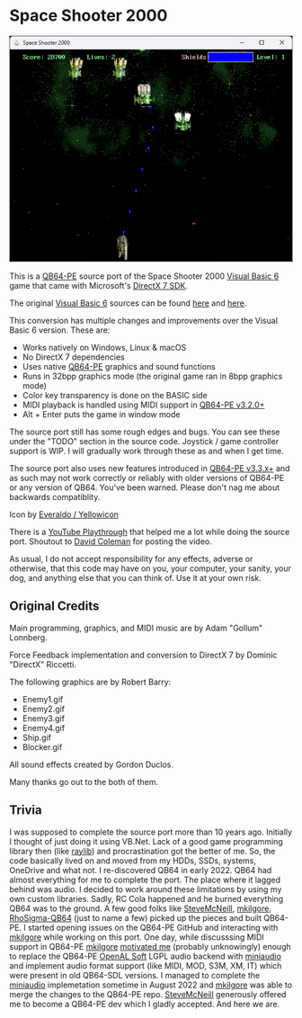 # Space Shooter 2000

![Screenshot](screenshot.png)

This is a [QB64-PE](https://github.com/QB64-Phoenix-Edition/QB64pe) source port of the Space Shooter 2000 [Visual Basic 6](https://winworldpc.com/product/microsoft-visual-bas/60) game that came with Microsoft's [DirectX 7 SDK](https://github.com/oxiKKK/dx7sdk).

The original [Visual Basic 6](https://winworldpc.com/product/microsoft-visual-bas/60) sources can be found [here](https://github.com/oxiKKK/dx7sdk/tree/main/dx7sdk-700.1/samples/multimedia/vbsamples/dxmisc/src/spaceshooter) and [here](https://github.com/orbitersim/orbiter/tree/main/Extern/mssdk_dx7/samples/Multimedia/VBSamples/DXMisc/src/SpaceShooter).

This conversion has multiple changes and improvements over the Visual Basic 6 version. These are:

- Works natively on Windows, Linux & macOS
- No DirectX 7 dependencies
- Uses native [QB64-PE](https://github.com/QB64-Phoenix-Edition/QB64pe) graphics and sound functions
- Runs in 32bpp graphics mode (the original game ran in 8bpp graphics mode)
- Color key transparency is done on the BASIC side
- MIDI playback is handled using MIDI support in [QB64-PE v3.2.0+](https://github.com/QB64-Phoenix-Edition/QB64pe/releases)
- Alt + Enter puts the game in window mode

The source port still has some rough edges and bugs. You can see these under the "TODO" section in the source code. Joystick / game controller support is WIP. I will gradually work through these as and when I get time.

The source port also uses new features introduced in [QB64-PE v3.3.x+](https://github.com/QB64-Phoenix-Edition/QB64pe/releases) and as such may not work correctly or reliably with older versions of QB64-PE or any version of QB64. You've been warned. Please don't nag me about backwards compatiblity.

Icon by [Everaldo / Yellowicon](https://iconarchive.com/artist/everaldo.html)

There is a [YouTube Playthrough](https://www.youtube.com/watch?v=LnUwmS-mYPA) that helped me a lot while doing the source port. Shoutout to [David Coleman](https://www.youtube.com/user/TheFieryDreamer) for posting the video.

As usual, I do not accept responsibility for any effects, adverse or otherwise, that this code may have on you, your computer, your sanity, your dog, and anything else that you can think of. Use it at your own risk.

## Original Credits

Main programming, graphics, and MIDI music are by Adam "Gollum" Lonnberg.

Force Feedback implementation and conversion to DirectX 7 by Dominic "DirectX" Riccetti.

The following graphics are by Robert Barry:

- Enemy1.gif
- Enemy2.gif
- Enemy3.gif
- Enemy4.gif
- Ship.gif
- Blocker.gif

All sound effects created by Gordon Duclos.

Many thanks go out to the both of them.

## Trivia

I was supposed to complete the source port more than 10 years ago. Initially I thought of just doing it using VB.Net. Lack of a good game programming library then (like [raylib](https://www.raylib.com/)) and procrastination got the better of me. So, the code basically lived on and moved from my HDDs, SSDs, systems, OneDrive and what not. I re-discovered QB64 in early 2022. QB64 had almost everything for me to complete the port. The place where it lagged behind was audio. I decided to work around these limitations by using my own custom libraries. Sadly, RC Cola happened and he burned everything QB64 was to the ground. A few good folks like [SteveMcNeill](https://github.com/SteveMcNeill), [mkilgore](https://github.com/mkilgore), [RhoSigma-QB64](https://github.com/RhoSigma-QB64) (just to name a few) picked up the pieces and built QB64-PE. I started opening issues on the QB64-PE GitHub and interacting with [mkilgore](https://github.com/mkilgore) while working on this port. One day, while discusssing MIDI support in QB64-PE [mkilgore](https://github.com/mkilgore) [motivated me](https://github.com/QB64-Phoenix-Edition/QB64pe/issues/115#issuecomment-1176112854) (probably unknowingly) enough to replace the QB64-PE [OpenAL Soft](https://github.com/kcat/openal-soft) LGPL audio backend with [miniaudio](https://miniaud.io/) and implement audio format support (like MIDI, MOD, S3M, XM, IT) which were present in old QB64-SDL versions. I managed to complete the [miniaudio](https://miniaud.io/) implemetation sometime in August 2022 and [mkilgore](https://github.com/mkilgore) was able to merge the changes to the QB64-PE repo. [SteveMcNeill](https://github.com/SteveMcNeill) generously offered me to become a QB64-PE dev which I gladly accepted. And here we are.
